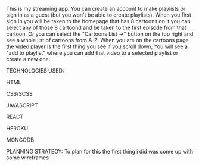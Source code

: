 This is my streaming app. You can create an account to make playlists or sign in as a guest (but you won't be able to create playlists).
When you first sign in you will be taken to the homepage that has 8 cartoons on it you can select any of those 8 cartoond and be taken to the first episode from that cartoon. Or you can select the "Cartoons List ->" button on the top right and see a whole list of cartoons from A-Z.
When you are on the cartoons page the video player is the first thing you see if you scroll down, You will see a "add to playlist" where you can add that video to a selected playlist or create a new one.

TECHNOLOGIES USED:

  HTML
  
  CSS/SCSS
  
  JAVASCRIPT
  
  REACT
  
  HEROKU
  
  MONGODB

PLANNING STRATEGY:
  To plan for this the first thing i did was come up with some wireframes 

